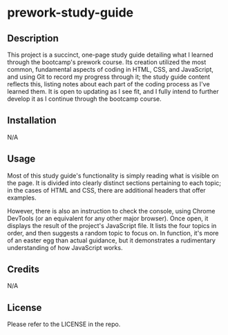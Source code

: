 # prework-study-guide

## Description

This project is a succinct, one-page study guide detailing what I learned through the bootcamp's prework course. Its creation utilized the most common, fundamental aspects of coding in HTML, CSS, and JavaScript, and using Git to record my progress through it; the study guide content reflects this, listing notes about each part of the coding process as I've learned them. It is open to updating as I see fit, and I fully intend to further develop it as I continue through the bootcamp course.

## Installation

N/A

## Usage

Most of this study guide's functionality is simply reading what is visible on the page. It is divided into clearly distinct sections pertaining to each topic; in the cases of HTML and CSS, there are additional headers that offer examples.

However, there is also an instruction to check the console, using Chrome DevTools (or an equivalent for any other major browser). Once open, it displays the result of the project's JavaScript file. It lists the four topics in order, and then suggests a random topic to focus on. In function, it's more of an easter egg than actual guidance, but it demonstrates a rudimentary understanding of how JavaScript works.

## Credits

N/A

## License

Please refer to the LICENSE in the repo.